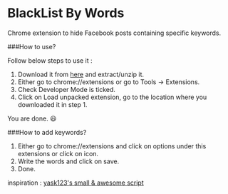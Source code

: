 # BlackList By Words
Chrome extension to hide Facebook posts containing specific keywords.


###How to use?

Follow below steps to use it :

1. Download it from [here](https://github.com/tapasweni-pathak/Hide-Facebook-Posts-Having/blob/master/dist/Hide%20Posts.zip?raw=true) and extract/unzip it.
2. Either go to chrome://extensions or go to Tools -> Extensions.
3. Check Developer Mode is ticked.
4. Click on Load unpacked extension, go to the location where you downloaded it in step 1.

You are done. :smiley:


###How to add keywords?

1. Either go to chrome://extensions and click on options under this extensions or click on icon.
2. Write the words and click on save.
3. Done.


inspiration : [yask123's small & awesome script](https://github.com/yask123/Hide-SalmanKhan-Related-FB-Feeds)

